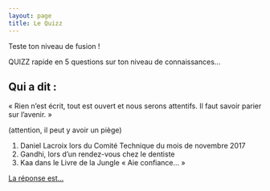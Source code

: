 ```yaml
---
layout: page
title: Le Quizz
---
```


Teste ton niveau de fusion ! 

QUIZZ rapide en 5 questions sur ton niveau de connaissances...

<section>
<h2>Qui a dit : </h2>

<p>« Rien n’est écrit, tout est ouvert et nous serons attentifs. Il faut savoir parier sur l’avenir. »</p>

<p>(attention, il peut y avoir un piège)

<ol>
	<li>Daniel Lacroix lors du Comité Technique du mois de novembre 2017</li>
	<li>Gandhi, lors d’un rendez-vous chez le dentiste</li>
	<li>Kaa dans le Livre de la Jungle « Aie confiance… »</li>
</ol>

<p class="more"><a href="#">La réponse est...</a></p>

<div class="details" style="display:none">
	<p>Les trois !</p> 

Tout ceci reste à approfondir en lisant <a href="https://drive.google.com/open?id=1uOyr5xVlE9jTRYq1tgc7B79h4PVThtLt">le PDF du projet Idex</a>, en t'aidant du <a href="bullshidex">Bullshidex</a> pour décrypter tout ça, ou encore en consultant la <a href="../sources">page des sources</a>.
</div>
</section>




